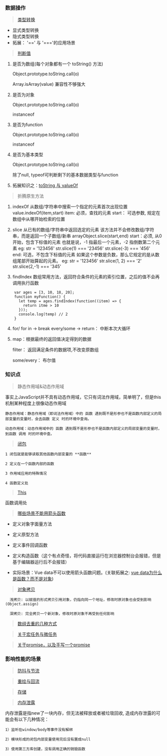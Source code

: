 ### 数据操作

> [类型转换](https://juejin.im/post/5b6906b46fb9a04fcb5b8771)
  * 显式类型转换
  * 隐式类型转换
  * 拓展： '==' 与 '==='的应用场景

> [判断值](https://juejin.im/post/5be52b1ae51d450b3647e766#heading-2)
 
  1) 是否为数组(每个对象都有一个 toString() 方法)

     Object.prototype.toString.call(o) 
     
     Array.isArray(value) 兼容性不够强大
     
  2) 是否为对象

     Object.prototype.toString.call(o) 
     
     instanceof
     
  3) 是否为function

     Object.prototype.toString.call(o) 
     
     instanceof
     
  4) 是否为基本类型

     Object.prototype.toString.call(o) 
     
     除了null, typeof可判断剩下的基本数据类型与function
     
  5) 拓展知识之：[toString 与 valueOf](https://segmentfault.com/a/1190000010824347)
 

> 折腾原生方法
  1) indexOf
     从数组/字符串中搜索一个指定的元素首次出现位置
     value.indexOf(item,start)
     item: 必须，查找的元素
     start： 可选参数, 规定在数组中从哪开始检索的位置 

  2) slice
     从已有的数组/字符串中返回选定的元素
     该方法并不会修改数组/字符串，而是返回一个子数组/新串
     arrayObject.slice(start,end)
     start：必须, 从0开始，包含下标值的元素
            也就是说，-1 指最后一个元素，-2 指倒数第二个元素
            eg: str = '123456' str.slice(1) === '23456'  str.slice(-3) === '456'       
     end:   可选，不包含下标值的元素
            如果这个参数是负数，那么它规定的是从数组尾部开始算起的元素。
            eg: str = '123456' str.slice(1, 2) === '2'  str.slice(2,-1) === '345' 

  3) findIndex
     数组常用方法，返回符合条件的元素的索引位置，之后的值不会再调用执行函数
  ````
      var ages = [3, 10, 18, 20];
      function myFunction() {
        let temp = ages.findIndex(function((item) => {
          return itme > 10
        }));
        console.log(temp) // 2
      } 
  ````      

  4) for/ for in -> break  every/some -> return： 中断本次大循环  

  5) 
     map：根据最终的返回值决定得到的数据
     
     filter： 返回满足条件的数据项,不改变原数组
     
     some/every： 布尔值

### 知识点   

> 静态作用域&动态作用域

  事实上JavaScript并不具有动态作用域，它只有词法作用域，简单明了，但是this机制某种程度上很像动态作用域

    静态作用域：静态作用域（即词法作用域）中的 函数 遇到既不是形参也不是函数内部定义的局部变量的变量时，会去函数 定义 时的环境中查询。

    动态作用域：动态作用域中的 函数 遇到既不是形参也不是函数内部定义的局部变量的变量时，到函数 调用 时的环境中查。

> [闭包](http://www.ruanyifeng.com/blog/2009/08/learning_javascript_closures.html)

    1 闭包就是能够读取其他函数内部变量的 **函数**

    2 定义在一个函数内部的函数

    3 作用域应用的特殊情况

    4 函数定义处

> [This](https://www.cnblogs.com/Tiboo/p/11370325.html)
 
  函数调用处

> [哪些场景不能用箭头函数](https://zhuanlan.zhihu.com/p/26540168)
* 定义对象字面量方法
   
* 定义原型方法
    
* 定义事件回调函数
    
* 定义构造函数（这个有点奇怪，将代码直接运行在浏览器控制台会报错，但是基于编辑器运行后不会报错）

*  实际场景：Vue data不可以使用箭头函数问题。(关联拓展之: [vue data为什么是函数？而不是对象](https://www.imqianduan.com/vue/192.html))

> [对象拷贝](https://juejin.im/post/5b5dcf8351882519790c9a2e#heading-4)
````
  浅拷贝: 以赋值的形式拷贝引用对象，仍指向同一个地址，修改时原对象也会受到影响(Object.assign)

  深拷贝: 完全拷贝一个新对象，修改时原对象不再受到任何影响
````  
> [数组去重的几种方式](https://www.cnblogs.com/Tiboo/p/11846316.html)

> [关于宏任务与微任务](https://github.com/yang1212/collection-about/issues/4)

> [关于promise，以及手写一个promise](https://www.cnblogs.com/Tiboo/p/10072963.html)

### 影响性能的场景

> [防抖与节流](https://www.cnblogs.com/Tiboo/p/11795788.html)

> [重绘与回流](https://www.cnblogs.com/Tiboo/p/10505613.html)

> [存储](https://www.cnblogs.com/Tiboo/p/10355955.html)

> [内存泄露](https://juejin.im/post/5b2fd09ee51d45588576f429)
 
  内存泄露是指new了一块内存，但无法被释放或者被垃圾回收, 造成内存泄露的可能会有以下几种情况：

    1）监听在window/body等事件没有解绑

    2）模块形成的闭包内部变量使用完后没有置成null

    3）使用第三方库创建，没有调用正确的销毁函数  

